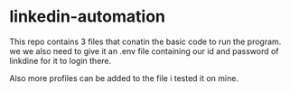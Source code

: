 # linkedin-automation

This repo contains 3 files that conatin the basic code to run the program. we we also need to give it an .env file containing our id and password of  linkdine for it to login there.

Also more profiles can be added to the file i tested it on mine.
